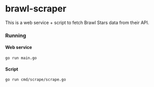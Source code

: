 # brawl-scraper
This is a web service + script to fetch Brawl Stars data from their API.

### Running
#### Web service
`go run main.go`
#### Script
`go run cmd/scrape/scrape.go`
